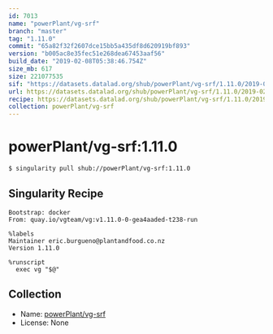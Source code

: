 ```yaml
---
id: 7013
name: "powerPlant/vg-srf"
branch: "master"
tag: "1.11.0"
commit: "65a82f32f2607dce15bb5a435df8d620919bf893"
version: "b005ac8e35fec51e268dea67453aaf56"
build_date: "2019-02-08T05:38:46.754Z"
size_mb: 617
size: 221077535
sif: "https://datasets.datalad.org/shub/powerPlant/vg-srf/1.11.0/2019-02-08-65a82f32-b005ac8e/b005ac8e35fec51e268dea67453aaf56.simg"
url: https://datasets.datalad.org/shub/powerPlant/vg-srf/1.11.0/2019-02-08-65a82f32-b005ac8e/
recipe: https://datasets.datalad.org/shub/powerPlant/vg-srf/1.11.0/2019-02-08-65a82f32-b005ac8e/Singularity
collection: powerPlant/vg-srf
---
```


# powerPlant/vg-srf:1.11.0

```bash
$ singularity pull shub://powerPlant/vg-srf:1.11.0
```

## Singularity Recipe

```singularity
Bootstrap: docker
From: quay.io/vgteam/vg:v1.11.0-0-gea4aaded-t238-run

%labels
Maintainer eric.burgueno@plantandfood.co.nz
Version 1.11.0

%runscript
  exec vg "$@"
```

## Collection

 - Name: [powerPlant/vg-srf](https://github.com/powerPlant/vg-srf)
 - License: None

